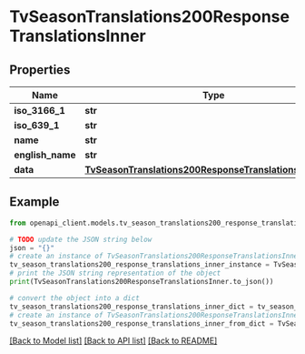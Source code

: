 # TvSeasonTranslations200ResponseTranslationsInner


## Properties

Name | Type | Description | Notes
------------ | ------------- | ------------- | -------------
**iso_3166_1** | **str** |  | [optional] 
**iso_639_1** | **str** |  | [optional] 
**name** | **str** |  | [optional] 
**english_name** | **str** |  | [optional] 
**data** | [**TvSeasonTranslations200ResponseTranslationsInnerData**](TvSeasonTranslations200ResponseTranslationsInnerData.md) |  | [optional] 

## Example

```python
from openapi_client.models.tv_season_translations200_response_translations_inner import TvSeasonTranslations200ResponseTranslationsInner

# TODO update the JSON string below
json = "{}"
# create an instance of TvSeasonTranslations200ResponseTranslationsInner from a JSON string
tv_season_translations200_response_translations_inner_instance = TvSeasonTranslations200ResponseTranslationsInner.from_json(json)
# print the JSON string representation of the object
print(TvSeasonTranslations200ResponseTranslationsInner.to_json())

# convert the object into a dict
tv_season_translations200_response_translations_inner_dict = tv_season_translations200_response_translations_inner_instance.to_dict()
# create an instance of TvSeasonTranslations200ResponseTranslationsInner from a dict
tv_season_translations200_response_translations_inner_from_dict = TvSeasonTranslations200ResponseTranslationsInner.from_dict(tv_season_translations200_response_translations_inner_dict)
```
[[Back to Model list]](../README.md#documentation-for-models) [[Back to API list]](../README.md#documentation-for-api-endpoints) [[Back to README]](../README.md)


